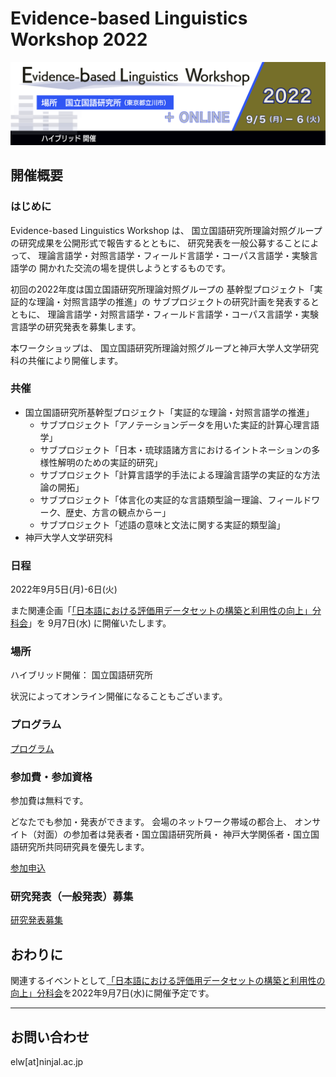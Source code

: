 # Evidence-based Linguistics Workshop 2022
![ELW_LOGO.png](ELW_LOGO.png)

## 開催概要

### はじめに
Evidence-based Linguistics Workshop は、
国立国語研究所理論対照グループの研究成果を公開形式で報告するとともに、
研究発表を一般公募することによって、
理論言語学・対照言語学・フィールド言語学・コーパス言語学・実験言語学の
開かれた交流の場を提供しようとするものです。

初回の2022年度は国立国語研究所理論対照グループの
基幹型プロジェクト「実証的な理論・対照言語学の推進」の
サブプロジェクトの研究計画を発表するとともに、
理論言語学・対照言語学・フィールド言語学・コーパス言語学・実験言語学の研究発表を募集します。

本ワークショップは、
国立国語研究所理論対照グループと神戸大学人文学研究科の共催により開催します。

### 共催

- 国立国語研究所基幹型プロジェクト「実証的な理論・対照言語学の推進」
  - サブプロジェクト「アノテーションデータを用いた実証的計算心理言語学」
  - サブプロジェクト「日本・琉球語諸方言におけるイントネーションの多様性解明のための実証的研究」
  - サブプロジェクト「計算言語学的手法による理論言語学の実証的な方法論の開拓」
  - サブプロジェクト「体言化の実証的な言語類型論ー理論、フィールドワーク、歴史、方言の観点からー」  
  - サブプロジェクト「述語の意味と文法に関する実証的類型論」
- 神戸大学人文学研究科  

### 日程

2022年9月5日(月)-6日(火)

また関連企画「[「日本語における評価用データセットの構築と利用性の向上」分科会](JED.md)」を 9月7日(水) に開催いたします。

### 場所

ハイブリッド開催：
国立国語研究所

状況によってオンライン開催になることもございます。

### プログラム

[プログラム](ELW-programme.md)

### 参加費・参加資格

参加費は無料です。

どなたでも参加・発表ができます。
会場のネットワーク帯域の都合上、
オンサイト（対面）の参加者は発表者・国立国語研究所員・
神戸大学関係者・国立国語研究所共同研究員を優先します。

[参加申込](ELW-participant.md)

### 研究発表（一般発表）募集

[研究発表募集](cfp.md)

## おわりに

関連するイベントとして[「日本語における評価用データセットの構築と利用性の向上」分科会](JED.md)を2022年9月7日(水)に開催予定です。

---

## お問い合わせ

elw[at]ninjal.ac.jp
